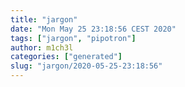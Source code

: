 ```yaml
---
title: "jargon"
date: "Mon May 25 23:18:56 CEST 2020"
tags: ["jargon", "pipotron"]
author: m1ch3l
categories: ["generated"]
slug: "jargon/2020-05-25-23:18:56"
---
```



